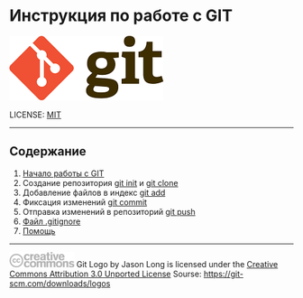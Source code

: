 # Инструкция по работе с GIT


![GIT-logo](./assets/Git-Logo-2Color_small.png)

LICENSE: [MIT](./license.md)

---
## Содержание
1. [Начало работы с GIT](./begin.md)
2. Создание репозитория [git init](./init.md) и [git clone]()
3. Добавление файлов в индекс [git add](./add.md)
4. Фиксация изменений [git commit](/commit.md)
5. Отправка изменений в репозиторий [git push](/push.md)
6. [Файл .gitignore](/file_gitignore.md)
7. [Помощь](/help.md)




---
![CC-logo](./assets/creative-commons.png)
Git Logo by Jason Long is licensed under the [Creative Commons Attribution 3.0 Unported License](https://creativecommons.org/licenses/by/3.0/) 
Sourse: https://git-scm.com/downloads/logos